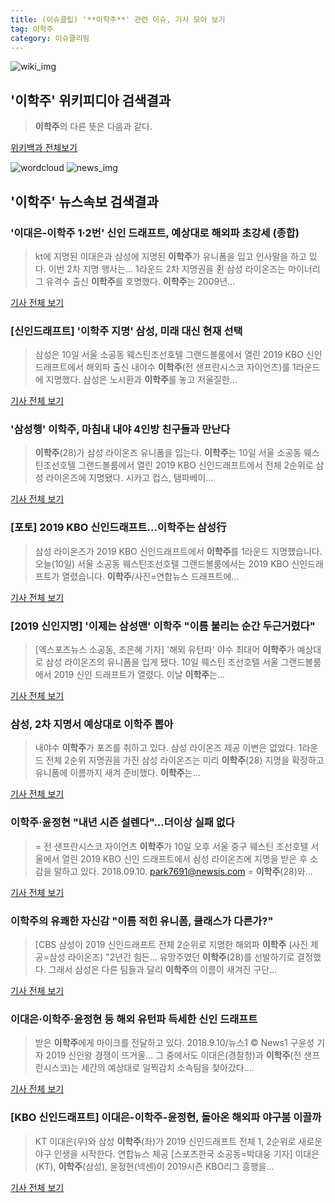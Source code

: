 ```yaml
---
title: (이슈클립) '**이학주**' 관련 이슈, 기사 모아 보기
tag: 이학주
category: 이슈클리핑
---
```

![wiki_img](https://user-images.githubusercontent.com/42597476/44503234-41136a80-a6d0-11e8-9071-6fc6418eafe4.png)
## **'**이학주**'** 위키피디아 검색결과
>**이학주**의 다른 뜻은 다음과 같다.

<a href="https://ko.wikipedia.org/wiki/이학주" target="_blank">위키백과 전체보기</a>

![wordcloud](https://s3.ap-northeast-2.amazonaws.com/lyrics101-wordcloud/2018-09-10-1536568451.png)
![news_img](https://user-images.githubusercontent.com/42597476/44507050-1206f400-a6e4-11e8-8d98-7ffbfebb353f.png)
## **'**이학주**'** 뉴스속보 검색결과
### '이대은-**이학주** 1·2번' 신인 드래프트, 예상대로 해외파 초강세 (종합)

>kt에 지명된 이대은과 삼성에 지명된 **이학주**가 유니폼을 입고 인사말을 하고 있다. 이번 2차 지명 행사는... 1라운드 2차 지명권을 쥔 삼성 라이온즈는 마이너리그 유격수 출신 **이학주**를 호명했다. **이학주**는 2009년...

<a href="http://sports.chosun.com/news/ntype.htm?id=201809110100083160006466&servicedate=20180910" target="_blank">기사 전체 보기</a>

### [신인드래프트] '**이학주** 지명' 삼성, 미래 대신 현재 선택 

>삼성은 10일 서울 소공동 웨스틴조선호텔 그랜드볼룸에서 열린 2019 KBO 신인드래프트에서 해외파 출신 내야수 **이학주**(전 샌프란시스코 자이언츠)를 1라운드에 지명했다. 삼성은 노시환과 **이학주**를 놓고 저울질한...

<a href="http://www.osen.co.kr/article/G1110986280" target="_blank">기사 전체 보기</a>

### '삼성행' **이학주**, 마침내 내야 4인방 친구들과 만난다

>**이학주**(28)가 삼성 라이온즈 유니폼을 입는다. **이학주**는 10일 서울 소공동 웨스틴조선호텔 그랜드볼룸에서 열린 2019 KBO 신인드래프트에서 전체 2순위로 삼성 라이온즈에 지명됐다. 시카고 컵스, 탬파베이...

<a href="http://www.mydaily.co.kr/new_yk/html/read.php?newsid=201809101504762692&ext=na" target="_blank">기사 전체 보기</a>

### [포토] 2019 KBO 신인드래프트…**이학주**는 삼성行

>삼성 라이온즈가 2019 KBO 신인드래프트에서 **이학주**를 1라운드 지명했습니다. 오늘(10일) 서울 소공동 웨스틴조선호텔 그랜드볼룸에서는 2019 KBO 신인드래프트가 열렸습니다. **이학주**/사진=연합뉴스 드래프트에...

<a href="http://mbn.mk.co.kr/pages/news/newsView.php?category=mbn00011&news_seq_no=3631772" target="_blank">기사 전체 보기</a>

### [2019 신인지명] '이제는 삼성맨' **이학주** "이름 불리는 순간 두근거렸다"

>[엑스포츠뉴스 소공동, 조은혜 기자]  '해외 유턴파' 야수 최대어 **이학주**가 예상대로 삼성 라이온즈의 유니폼을 입게 됐다. 10일 웨스틴 조선호텔 서울 그랜드볼룸에서 2019 신인 드래프트가 열렸다. 이날 **이학주**는...

<a href="http://www.xportsnews.com/?ac=article_view&entry_id=1017658" target="_blank">기사 전체 보기</a>

### 삼성, 2차 지명서 예상대로 **이학주** 뽑아

>내야수 **이학주**가 포즈를 취하고 있다. 삼성 라이온즈 제공 이변은 없었다. 1라운드 전체 2순위 지명권을 가진 삼성 라이온즈는 미리 **이학주**(28) 지명을 확정하고 유니폼에 이름까지 새겨 준비했다. **이학주**는...

<a href="http://news.imaeil.com/Baseball/2018091016054616394" target="_blank">기사 전체 보기</a>

### **이학주**·윤정현 "내년 시즌 설렌다"…더이상 실패 없다

>= 전 샌프란시스코 자이언츠 **이학주**가 10일 오후 서울 중구 웨스틴 조선호텔 서울에서 열린 2019 KBO 신인 드래프트에서 삼성 라이온즈에 지명을 받은 후 소감을 말하고 있다. 2018.09.10. park7691@newsis.com = **이학주**(28)와...

<a href="http://www.newsis.com/view/?id=NISX20180910_0000414640&cID=10502&pID=10500" target="_blank">기사 전체 보기</a>

### **이학주**의 유쾌한 자신감 "이름 적힌 유니폼, 클래스가 다른가?"

>[CBS 삼성이 2019 신인드래프트 전체 2순위로 지명한 해외파 **이학주** (사진 제공=삼성 라이온즈) "2년간 힘든... 유망주였던 **이학주**(28)를 선발하기로 결정했다. 그래서 삼성은 다른 팀들과 달리 **이학주**의 이름이 새겨진 구단...

<a href="http://www.nocutnews.co.kr/news/5029491" target="_blank">기사 전체 보기</a>

### 이대은·**이학주**·윤정현 등 해외 유턴파 득세한 신인 드래프트

>받은 **이학주**에게 마이크를 전달하고 있다. 2018.9.10/뉴스1 © News1 구윤성 기자 2019 신인왕 경쟁이 뜨거울... 그 중에서도 이대은(경찰청)과 **이학주**(전 샌프란시스코)는 세간의 예상대로 일찍감치 소속팀을 찾아갔다....

<a href="http://news1.kr/articles/?3422520" target="_blank">기사 전체 보기</a>

### [KBO 신인드래프트] 이대은-**이학주**-윤정현, 돌아온 해외파 야구붐 이끌까

>KT 이대은(우)와 삼성 **이학주**(좌)가 2019 신인드래프트 전체 1, 2순위로 새로운 야구 인생을 시작한다. 연합뉴스 제공 [스포츠한국 소공동=박대웅 기자] 이대은(KT), **이학주**(삼성), 윤정현(넥센)이 2019시즌 KBO리그 흥행을...

<a href="http://sports.hankooki.com/lpage/baseball/201809/sp2018091016574857360.htm" target="_blank">기사 전체 보기</a>


